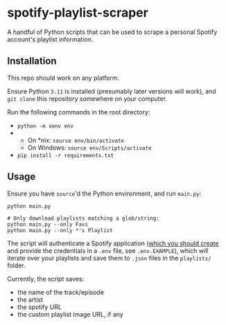 # spotify-playlist-scraper

A handful of Python scripts that can be used to scrape a personal Spotify account's playlist information.

## Installation

This repo should work on any platform.

Ensure Python `3.11` is installed (presumably later versions will work), and `git clone` this repository somewhere on
your computer.

Run the following commands in the root directory:

- `python -m venv env`
-
    - On *nix: `source env/bin/activate`
    - On Windows: `source env/Scripts/activate`
- `pip install -r requirements.txt`

## Usage

Ensure you have `source`'d the Python environment, and run `main.py`:

```
python main.py

# Only download playlists matching a glob/string:
python main.py --only Favs
python main.py --only *'s Playlist
```

The script will authenticate a Spotify application ([which you should create](https://developer.spotify.com/documentation/web-api/tutorials/getting-started) and provide the credentials in a `.env`
file, see `.env.EXAMPLE`), which will iterate over your playlists and save them to `.json` files in the `playlists/`
folder.

Currently, the script saves:
- the name of the track/episode
- the artist
- the spotify URL
- the custom playlist image URL, if any